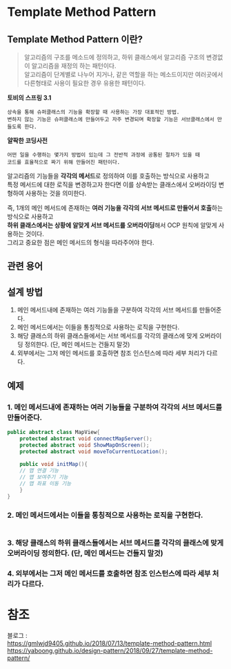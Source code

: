 # Template Method Pattern   

## Template Method Pattern 이란?   
> 알고리즘의 구조를 메소드에 정의하고, 하위 클래스에서 알고리즘 구조의 변경없이 알고리즘을 재정의 하는 패턴이다.     
> 알고리즘이 단계별로 나누어 지거나, 같은 역할을 하는 메소드이지만 여러곳에서 다른형태로 사용이 필요한 경우 유용한 패턴이다.    
 
**토비의 스프링 3.1**      
```
상속을 통해 슈퍼클래스의 기능을 확장할 때 사용하는 가장 대표적인 방법.           
변하지 않는 기능은 슈퍼클래스에 만들어두고 자주 변경되며 확장할 기능은 서브클래스에서 만들도록 한다.      
```    

**얄팍한 코딩사전**   
```
어떤 일을 수행하는 몇가지 방법이 있는데 그 전반적 과정에 공통된 절차가 있을 때   
코드를 효율적으로 짜기 위해 만들어진 패턴이다.   
```
   
알고리즘의 기능들을 **각각의 메서드**로 정의하여 이를 호출하는 방식으로 사용하고       
특정 메서드에 대한 로직을 변경하고자 한다면 이를 상속받는 클래스에서 오버라이딩 변형하여 사용하는 것을 의미한다.       

즉, 1개의 메인 메서드에 존재하는 **여러 기능을 각각의 서브 메서드로 만들어서 호출**하는 방식으로 사용하고     
**하위 클래스에서는 상황에 알맞게 서브 메서드를 오버라이딩**해서 OCP 원칙에 알맞게 사용하는 것이다.         
그리고 중요한 점은 메인 메서드의 형식을 따라주어야 한다.   
    
## 관련 용어  



## 설계 방법 
1. 메인 메서드내에 존재하는 여러 기능들을 구분하여 각각의 서브 메서드를 만들어준다.     
2. 메인 메서드에서는 이들을 통칭적으로 사용하는 로직을 구현한다.      
3. 해당 클래스의 하위 클래스들에서는 서브 메서드를 각각의 클래스에 맞게 오버라이딩 정의한다. (단, 메인 메서드는 건들지 말것)    
4. 외부에서는 그저 메인 메서드를 호출하면 참조 인스턴스에 따라 세부 처리가 다르다.


## 예제 
### 1. 메인 메서드내에 존재하는 여러 기능들을 구분하여 각각의 서브 메서드를 만들어준다.       
```java
public abstract class MapView{
    protected abstract void connectMapServer();
    protected abstract void ShowMapOnScreen();
    protected abstract void moveToCurrentLocation();
    
    public void initMap(){
    // 맵 연결 기능
    // 맵 보여주기 기능
    // 맵 좌표 이동 기능 
    }
}
```
### 2. 메인 메서드에서는 이들을 통칭적으로 사용하는 로직을 구현한다.
```java

```
### 3. 해당 클래스의 하위 클래스들에서는 서브 메서드를 각각의 클래스에 맞게 오버라이딩 정의한다. (단, 메인 메서드는 건들지 말것)
### 4. 외부에서는 그저 메인 메서드를 호출하면 참조 인스턴스에 따라 세부 처리가 다르다.



# 참조 
블로그 :    
https://gmlwjd9405.github.io/2018/07/13/template-method-pattern.html       
https://yaboong.github.io/design-pattern/2018/09/27/template-method-pattern/       
